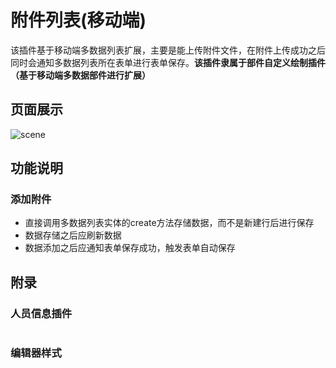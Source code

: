 # 附件列表(移动端)

该插件基于移动端多数据列表扩展，主要是能上传附件文件，在附件上传成功之后同时会通知多数据列表所在表单进行表单保存。**该插件隶属于部件自定义绘制插件（基于移动端多数据部件进行扩展）**

## 页面展示

![scene](./public/assets/images/scene.png)

## 功能说明

### 添加附件

- 直接调用多数据列表实体的create方法存储数据，而不是新建行后进行保存
- 数据存储之后应刷新数据
- 数据添加之后应通知表单保存成功，触发表单自动保存

## 附录

### 人员信息插件

```json

```

### 编辑器样式

```json

```
